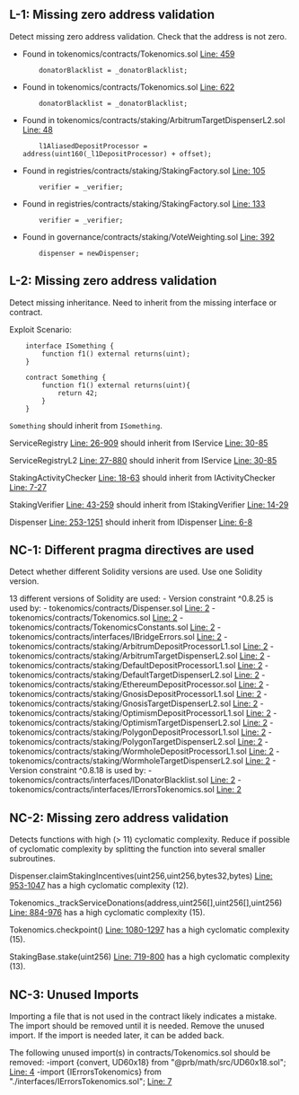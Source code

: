 ## L-1: Missing zero address validation


Detect missing zero address validation. 
Check that the address is not zero.


- Found in tokenomics/contracts/Tokenomics.sol [Line: 459](https://github.com/code-423n4/2024-05-olas/blob/3ce502ec8b475885b90668e617f3983cea3ae29f/tokenomics/contracts/Tokenomics.sol#L459)

	```solidity
	    donatorBlacklist = _donatorBlacklist;
	```

- Found in tokenomics/contracts/Tokenomics.sol [Line: 622](https://github.com/code-423n4/2024-05-olas/blob/3ce502ec8b475885b90668e617f3983cea3ae29f/tokenomics/contracts/Tokenomics.sol#L622)

	```solidity
	    donatorBlacklist = _donatorBlacklist;
	```

- Found in tokenomics/contracts/staking/ArbitrumTargetDispenserL2.sol [Line: 48](https://github.com/code-423n4/2024-05-olas/blob/3ce502ec8b475885b90668e617f3983cea3ae29f/tokenomics/contracts/staking/ArbitrumTargetDispenserL2.sol#L48)

	```solidity
	    l1AliasedDepositProcessor = address(uint160(_l1DepositProcessor) + offset);
	```

- Found in registries/contracts/staking/StakingFactory.sol [Line: 105](https://github.com/code-423n4/2024-05-olas/blob/3ce502ec8b475885b90668e617f3983cea3ae29f/registries/contracts/staking/StakingFactory.sol#L105)

	```solidity
	    verifier = _verifier;
	```

- Found in registries/contracts/staking/StakingFactory.sol [Line: 133](https://github.com/code-423n4/2024-05-olas/blob/3ce502ec8b475885b90668e617f3983cea3ae29f/registries/contracts/staking/StakingFactory.sol#L133)

	```solidity
	    verifier = _verifier;
	```

- Found in governance/contracts/staking/VoteWeighting.sol [Line: 392](https://github.com/code-423n4/2024-05-olas/blob/3ce502ec8b475885b90668e617f3983cea3ae29f/governance/contracts/VoteWeighting.sol#L392)

	```solidity
	    dispenser = newDispenser;
	```


## L-2: Missing zero address validation


Detect missing inheritance.
Need to inherit from the missing interface or contract.

Exploit Scenario:
```
    interface ISomething {
        function f1() external returns(uint);
    }

    contract Something {
        function f1() external returns(uint){
            return 42;
        }
    }
```
`Something` should inherit from `ISomething`.


ServiceRegistry [Line: 26-909](https://github.com/code-423n4/2024-05-olas/blob/3ce502ec8b475885b90668e617f3983cea3ae29f/registries/contracts/ServiceRegistry.sol#L26-L909) should inherit from IService [Line: 30-85](https://github.com/code-423n4/2024-05-olas/blob/3ce502ec8b475885b90668e617f3983cea3ae29f/registries/contracts/staking/StakingBase.sol#L30-L85)

ServiceRegistryL2 [Line: 27-880](https://github.com/code-423n4/2024-05-olas/blob/3ce502ec8b475885b90668e617f3983cea3ae29f/registries/contracts/ServiceRegistryL2.sol#L27-L880) should inherit from IService [Line: 30-85](https://github.com/code-423n4/2024-05-olas/blob/3ce502ec8b475885b90668e617f3983cea3ae29f/registries/contracts/staking/StakingBase.sol#L30-L85)

StakingActivityChecker [Line: 18-63](https://github.com/code-423n4/2024-05-olas/blob/3ce502ec8b475885b90668e617f3983cea3ae29f/registries/contracts/staking/StakingActivityChecker.sol#L18-L63) should inherit from IActivityChecker [Line: 7-27](https://github.com/code-423n4/2024-05-olas/blob/3ce502ec8b475885b90668e617f3983cea3ae29f/registries/contracts/staking/StakingBase.sol#L7-L27)

StakingVerifier [Line: 43-259](https://github.com/code-423n4/2024-05-olas/blob/3ce502ec8b475885b90668e617f3983cea3ae29f/registries/contracts/staking/StakingVerifier.sol#L43-L259) should inherit from IStakingVerifier [Line: 14-29](https://github.com/code-423n4/2024-05-olas/blob/3ce502ec8b475885b90668e617f3983cea3ae29f/registries/contracts/staking/StakingFactory.sol#L14-L29)

Dispenser [Line: 253-1251](https://github.com/code-423n4/2024-05-olas/blob/3ce502ec8b475885b90668e617f3983cea3ae29f/tokenomics/contracts/Dispenser.sol#L253-L1251) should inherit from IDispenser [Line: 6-8](https://github.com/code-423n4/2024-05-olas/blob/3ce502ec8b475885b90668e617f3983cea3ae29f/tokenomics/contracts/staking/DefaultDepositProcessorL1.sol#L6-L8)



## NC-1: Different pragma directives are used


Detect whether different Solidity versions are used.
Use one Solidity version.

13 different versions of Solidity are used:
	- Version constraint ^0.8.25 is used by:
 		- tokenomics/contracts/Dispenser.sol [Line: 2](https://github.com/code-423n4/2024-05-olas/blob/3ce502ec8b475885b90668e617f3983cea3ae29f/tokenomics/contracts/Dispenser.sol#L2)
		- tokenomics/contracts/Tokenomics.sol [Line: 2](https://github.com/code-423n4/2024-05-olas/blob/3ce502ec8b475885b90668e617f3983cea3ae29f/tokenomics/contracts/Tokenomics.sol#L2)
		- tokenomics/contracts/TokenomicsConstants.sol [Line: 2](https://github.com/code-423n4/2024-05-olas/blob/3ce502ec8b475885b90668e617f3983cea3ae29f/tokenomics/contracts/TokenomicsConstants.sol#L2)
		- tokenomics/contracts/interfaces/IBridgeErrors.sol [Line: 2](https://github.com/code-423n4/2024-05-olas/blob/3ce502ec8b475885b90668e617f3983cea3ae29f/tokenomics/contracts/interfaces/IBridgeErrors.sol#L2)
		- tokenomics/contracts/staking/ArbitrumDepositProcessorL1.sol [Line: 2](https://github.com/code-423n4/2024-05-olas/blob/3ce502ec8b475885b90668e617f3983cea3ae29f/tokenomics/contracts/staking/ArbitrumDepositProcessorL1.sol#L2)
		- tokenomics/contracts/staking/ArbitrumTargetDispenserL2.sol [Line: 2](https://github.com/code-423n4/2024-05-olas/blob/3ce502ec8b475885b90668e617f3983cea3ae29f/tokenomics/contracts/staking/ArbitrumTargetDispenserL2.sol#L2)
		- tokenomics/contracts/staking/DefaultDepositProcessorL1.sol [Line: 2](https://github.com/code-423n4/2024-05-olas/blob/3ce502ec8b475885b90668e617f3983cea3ae29f/tokenomics/contracts/staking/DefaultDepositProcessorL1.sol#L2)
		- tokenomics/contracts/staking/DefaultTargetDispenserL2.sol [Line: 2](https://github.com/code-423n4/2024-05-olas/blob/3ce502ec8b475885b90668e617f3983cea3ae29f/tokenomics/contracts/staking/DefaultTargetDispenserL2.sol#L2)
		- tokenomics/contracts/staking/EthereumDepositProcessor.sol [Line: 2](https://github.com/code-423n4/2024-05-olas/blob/3ce502ec8b475885b90668e617f3983cea3ae29f/tokenomics/contracts/staking/EthereumDepositProcessor.sol#L2)
		- tokenomics/contracts/staking/GnosisDepositProcessorL1.sol [Line: 2](https://github.com/code-423n4/2024-05-olas/blob/3ce502ec8b475885b90668e617f3983cea3ae29f/tokenomics/contracts/staking/GnosisDepositProcessorL1.sol#L2)
		- tokenomics/contracts/staking/GnosisTargetDispenserL2.sol [Line: 2](https://github.com/code-423n4/2024-05-olas/blob/3ce502ec8b475885b90668e617f3983cea3ae29f/tokenomics/contracts/staking/GnosisTargetDispenserL2.sol#L2)
		- tokenomics/contracts/staking/OptimismDepositProcessorL1.sol [Line: 2](https://github.com/code-423n4/2024-05-olas/blob/3ce502ec8b475885b90668e617f3983cea3ae29f/tokenomics/contracts/staking/OptimismDepositProcessorL1.sol#L2)
		- tokenomics/contracts/staking/OptimismTargetDispenserL2.sol [Line: 2](https://github.com/code-423n4/2024-05-olas/blob/3ce502ec8b475885b90668e617f3983cea3ae29f/tokenomics/contracts/staking/OptimismTargetDispenserL2.sol#L2)
		- tokenomics/contracts/staking/PolygonDepositProcessorL1.sol [Line: 2](https://github.com/code-423n4/2024-05-olas/blob/3ce502ec8b475885b90668e617f3983cea3ae29f/tokenomics/contracts/staking/PolygonDepositProcessorL1.sol#L2)
		- tokenomics/contracts/staking/PolygonTargetDispenserL2.sol [Line: 2](https://github.com/code-423n4/2024-05-olas/blob/3ce502ec8b475885b90668e617f3983cea3ae29f/tokenomics/contracts/staking/PolygonTargetDispenserL2.sol#L2)
		- tokenomics/contracts/staking/WormholeDepositProcessorL1.sol [Line: 2](https://github.com/code-423n4/2024-05-olas/blob/3ce502ec8b475885b90668e617f3983cea3ae29f/tokenomics/contracts/staking/WormholeDepositProcessorL1.sol#L2)
		- tokenomics/contracts/staking/WormholeTargetDispenserL2.sol [Line: 2](https://github.com/code-423n4/2024-05-olas/blob/3ce502ec8b475885b90668e617f3983cea3ae29f/tokenomics/contracts/staking/WormholeTargetDispenserL2.sol#L2)
	- Version constraint ^0.8.18 is used by:
		- tokenomics/contracts/interfaces/IDonatorBlacklist.sol [Line: 2](https://github.com/code-423n4/2024-05-olas/blob/3ce502ec8b475885b90668e617f3983cea3ae29f/tokenomics/contracts/interfaces/IDonatorBlacklist.sol#L2)
		- tokenomics/contracts/interfaces/IErrorsTokenomics.sol [Line: 2](https://github.com/code-423n4/2024-05-olas/blob/3ce502ec8b475885b90668e617f3983cea3ae29f/tokenomics/contracts/interfaces/IErrorsTokenomics.sol#L2)


## NC-2: Missing zero address validation


Detects functions with high (> 11) cyclomatic complexity.
Reduce if possible of cyclomatic complexity by splitting the function into several smaller subroutines.


Dispenser.claimStakingIncentives(uint256,uint256,bytes32,bytes) [Line: 953-1047](https://github.com/code-423n4/2024-05-olas/blob/3ce502ec8b475885b90668e617f3983cea3ae29f/tokenomics/contracts/Dispenser.sol#L953-L1047) has a high cyclomatic complexity (12).

Tokenomics._trackServiceDonations(address,uint256[],uint256[],uint256) [Line: 884-976](https://github.com/code-423n4/2024-05-olas/blob/3ce502ec8b475885b90668e617f3983cea3ae29f/tokenomics/contracts/Dispenser.sol#L884-L976) has a high cyclomatic complexity (15).

Tokenomics.checkpoint() [Line: 1080-1297](https://github.com/code-423n4/2024-05-olas/blob/3ce502ec8b475885b90668e617f3983cea3ae29f/tokenomics/contracts/Dispenser.sol#L1080-L1297) has a high cyclomatic complexity (15).

StakingBase.stake(uint256) [Line: 719-800](https://github.com/code-423n4/2024-05-olas/blob/3ce502ec8b475885b90668e617f3983cea3ae29f/registries/contracts/staking/StakingBase.sol#L719-L800) has a high cyclomatic complexity (13).


## NC-3: Unused Imports


Importing a file that is not used in the contract likely indicates a mistake. The import should be removed until it is needed.
Remove the unused import. If the import is needed later, it can be added back.


The following unused import(s) in contracts/Tokenomics.sol should be removed: 
	-import {convert, UD60x18} from "@prb/math/src/UD60x18.sol"; [Line: 4](https://github.com/code-423n4/2024-05-olas/blob/3ce502ec8b475885b90668e617f3983cea3ae29f/tokenomics/contracts/Tokenomics.sol#L4)
	-import {IErrorsTokenomics} from "./interfaces/IErrorsTokenomics.sol"; [Line: 7](https://github.com/code-423n4/2024-05-olas/blob/3ce502ec8b475885b90668e617f3983cea3ae29f/tokenomics/contracts/Tokenomics.sol#L7)
